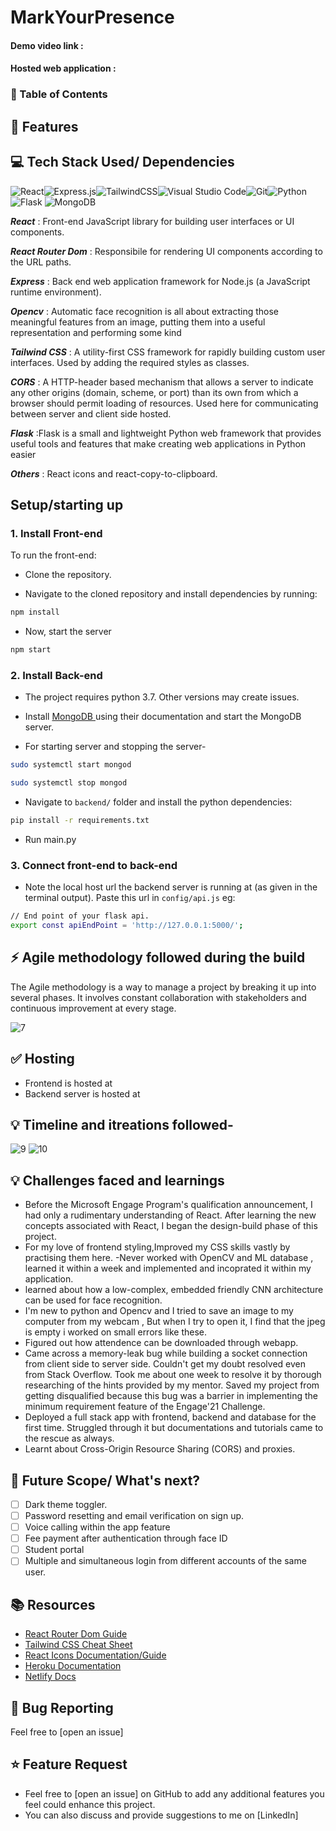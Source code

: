 # MarkYourPresence

#### Demo video link : 
#### Hosted web application : 
 



### 📌 Table of Contents

<a id="features"></a>
## 🚀 Features

<a id="tech-stack"></a>
## 💻 Tech Stack Used/ Dependencies

<img alt="React" src="https://img.shields.io/badge/react-%2320232a.svg?style=for-the-badge&logo=react&logoColor=%2361DAFB"/><img alt="Express.js" src="https://img.shields.io/badge/express.js-%23404d59.svg?style=for-the-badge&logo=express&logoColor=%2361DAFB"/><img alt="TailwindCSS" src="https://img.shields.io/badge/tailwindcss-%2338B2AC.svg?style=for-the-badge&logo=tailwind-css&logoColor=white"/><img alt="Visual Studio Code" src="https://img.shields.io/badge/VisualStudioCode-0078d7.svg?style=for-the-badge&logo=visual-studio-code&logoColor=white"/><img alt="Git" src="https://img.shields.io/badge/git-%23F05033.svg?style=for-the-badge&logo=git&logoColor=white"/>![Python](https://img.shields.io/badge/python-3670A0?style=for-the-badge&logo=python&logoColor=ffdd54) ![Flask](https://img.shields.io/badge/flask-%23000.svg?style=for-the-badge&logo=flask&logoColor=white) ![MongoDB](https://img.shields.io/badge/MongoDB-%234ea94b.svg?style=for-the-badge&logo=mongodb&logoColor=white)

***React*** : Front-end JavaScript library for building user interfaces or UI components.

***React Router Dom*** : Responsibile for rendering UI components according to the URL paths.

***Express*** : Back end web application framework for Node.js (a JavaScript runtime environment).

***Opencv*** : Automatic face recognition is all about extracting those meaningful features from an image, putting them into a useful representation and performing some kind  

***Tailwind CSS*** : A utility-first CSS framework for rapidly building custom user interfaces. Used by adding the required styles as classes.

***CORS*** : A HTTP-header based mechanism that allows a server to indicate any other origins (domain, scheme, or port) than its own from which a browser should permit loading of resources. Used here for communicating between server and client side hosted.

***Flask*** :Flask is a small and lightweight Python web framework that provides useful tools and features that make creating web applications in Python easier


***Others*** : React icons and react-copy-to-clipboard.


## Setup/starting up

### 1. Install Front-end

To run the front-end:

- Clone the repository. 

- Navigate to the cloned repository and install dependencies by running: 
```sh
npm install
```
- Now, start the server
```sh
npm start
```

### 2. Install Back-end

- The project requires python 3.7. Other versions may create issues.

- Install [MongoDB ](https://www.mongodb.com/docs/guides/server/install/)using their documentation and start the MongoDB server.


- For starting server and stopping the server-
```sh
sudo systemctl start mongod

```
```sh
sudo systemctl stop mongod

```


- Navigate to `backend/` folder and install the python dependencies:
```sh
pip install -r requirements.txt
```
- Run main.py

### 3. Connect front-end to back-end

- Note the local host url the backend server is running at (as given in the terminal output). 
Paste this url in `config/api.js` eg: 
```sh
// End point of your flask api.
export const apiEndPoint = 'http://127.0.0.1:5000/';
```
<a id="agile"></a>
## ⚡️ Agile methodology followed during the build
The Agile methodology is a way to manage a project by breaking it up into several phases. It involves constant collaboration with stakeholders and continuous improvement at every stage. 

![7](https://user-images.githubusercontent.com/73706697/170858585-bac14181-c6f4-428d-b0e4-13954abccd63.png)





<a id="hosting"></a>
## ✅ Hosting 

- Frontend is hosted at 
- Backend server is hosted at 

<a id="challenges"></a>

## 💡 Timeline and itreations followed-
![9](https://user-images.githubusercontent.com/73706697/170859808-54aa155d-3dac-4a10-9d2e-0fe07d514c60.png)
![10](https://user-images.githubusercontent.com/73706697/170859809-f6c44748-a7f8-43a3-8976-3614d2c63745.png)


## 💡 Challenges faced and learnings



- Before the Microsoft Engage Program's qualification announcement, I had only a rudimentary understanding of React. After learning the new concepts associated with React, I began the design-build phase of this project.
- For my love of frontend styling,Improved my CSS skills vastly by practising them here.
-Never worked with OpenCV and ML database , learned it within a week and implemented and incoprated it within my application.
- learned about  how a low-complex, embedded friendly CNN architecture can be used for face recognition.
- I'm new to python and Opencv and I tried to save an image to my computer from my webcam , But when I try to open it, I find that the jpeg is empty i worked on small errors like these.
- Figured out how attendence  can be downloaded through webapp.
- Came across a memory-leak bug while building a socket connection from client side to server side. Couldn't get my doubt resolved even from Stack Overflow. Took me about one week to resolve it by thorough researching of the hints provided by my mentor. Saved my project from getting disqualified because this bug was a barrier in implementing the minimum requirement feature of the Engage'21 Challenge.
- Deployed a full stack app with frontend, backend and database for the first time. Struggled through it but documentations and tutorials came to the rescue as always. 
- Learnt about Cross-Origin Resource Sharing (CORS) and proxies.


<a id="scope"></a>
## 🚧 Future Scope/ What's next?

- [ ] Dark theme toggler.
- [ ] Password resetting and email verification on sign up.
- [ ] Voice calling within the app feature
- [ ] Fee payment after authentication through face ID
- [ ] Student portal
- [ ] Multiple and simultaneous login from different accounts of the same user.

<a id="resources"></a>
## 📚 Resources

- [React Router Dom Guide](https://reactrouter.com/web/guides/quick-start)
- [Tailwind CSS Cheat Sheet](https://nerdcave.com/tailwind-cheat-sheet)
- [React Icons Documentation/Guide](https://react-icons.github.io/react-icons/)
- [Heroku Documentation](https://devcenter.heroku.com/categories/reference)
- [Netlify Docs](https://docs.netlify.com/)

<a id="bug"></a>
## 🐛 Bug Reporting
Feel free to [open an issue]
<a id="feature-request"></a>
## ⭐ Feature Request
- Feel free to [open an issue] on GitHub to add any additional features you feel could enhance this project.  
- You can also discuss and provide suggestions to me on [LinkedIn]












